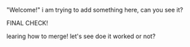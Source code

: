 "Welcome!" 
i am trying to add something here, can you see it?

FINAL CHECK!

learing how to merge! let's see doe it worked or not?